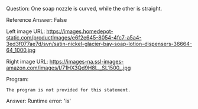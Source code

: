 Question: One soap nozzle is curved, while the other is straight.

Reference Answer: False

Left image URL: https://images.homedepot-static.com/productImages/e6f2e645-8054-4fc7-a5a4-3ed3f077ae7d/svn/satin-nickel-glacier-bay-soap-lotion-dispensers-36664-64_1000.jpg

Right image URL: https://images-na.ssl-images-amazon.com/images/I/71HX3Qd9H8L._SL1500_.jpg

Program:

```
The program is not provided for this statement.
```
Answer: Runtime error: 'is'

